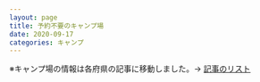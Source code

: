 ```yaml
---
layout: page
title: 予約不要のキャンプ場
date: 2020-09-17
categories: キャンプ
---
```

※キャンプ場の情報は各府県の記事に移動しました。→ <a href="../camp.html">記事のリスト</a>
